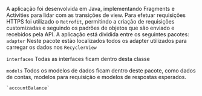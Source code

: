 A aplicação foi desenvolvida em Java, implementando Fragments e Activities para lidar com as transições de view.
Para efetuar requisições HTTPS foi utilizado o `Retrofit`, permitindo a criação de requisições customizadas e seguindo os padrões de objetos que são enviado e recebidos pela API.
A aplicação está dividida entre os seguintes pacotes:
`adapter`
	Neste pacote estão localizados todos os adapter utilizados para carregar os dados nos `RecyclerView`

`interfaces`
	Todas as interfaces ficam dentro desta classe

`models`
	Todos os modelos de dados ficam dentro deste pacote, como dados de contas, modelos para requisição e modelos de respostas esperados.

	`accountBalance`